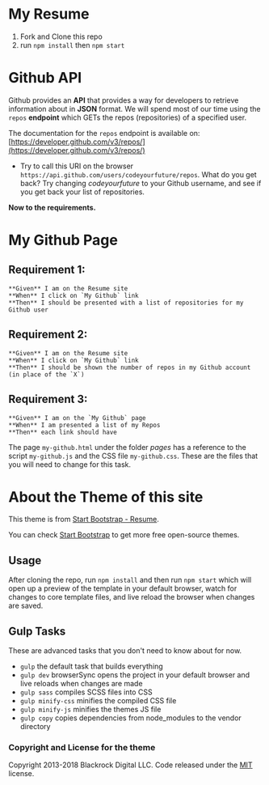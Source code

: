 # My Resume

1. Fork and Clone this repo
2. run `npm install` then `npm start`

# Github API

Github provides an **API** that provides a way for developers to retrieve information about in **JSON** format. We will spend most of our time using the `repos` **endpoint** which GETs the repos (repositories) of a specified user.

The documentation for the `repos` endpoint is available on: [https://developer.github.com/v3/repos/](https://developer.github.com/v3/repos/)

- Try to call this URI on the browser `https://api.github.com/users/codeyourfuture/repos`. What do you get back? Try changing *codeyourfuture* to your Github username, and see if you get back your list of repositories.

**Now to the requirements.**

# My Github Page
## Requirement 1:
```
**Given** I am on the Resume site
**When** I click on `My Github` link
**Then** I should be presented with a list of repositories for my Github user
```

## Requirement 2:
```
**Given** I am on the Resume site
**When** I click on `My Github` link
**Then** I should be shown the number of repos in my Github account (in place of the `X`)
```

## Requirement 3:
```
**Given** I am on the `My Github` page
**When** I am presented a list of my Repos
**Then** each link should have 
```

The page `my-github.html` under the folder *pages* has a reference to the script `my-github.js` and the CSS file `my-github.css`. These are the files that you will need to change for this task.

# About the Theme of this site

This theme is from [Start Bootstrap - Resume](https://startbootstrap.com/template-overviews/resume/).

You can check [Start Bootstrap](https://startbootstrap.com/) to get more free open-source themes.


## Usage

After cloning the repo, run `npm install` and then run `npm start` which will open up a preview of the template in your default browser, watch for changes to core template files, and live reload the browser when changes are saved.

## Gulp Tasks
These are advanced tasks that you don't need to know about for now.

- `gulp` the default task that builds everything
- `gulp dev` browserSync opens the project in your default browser and live reloads when changes are made
- `gulp sass` compiles SCSS files into CSS
- `gulp minify-css` minifies the compiled CSS file
- `gulp minify-js` minifies the themes JS file
- `gulp copy` copies dependencies from node_modules to the vendor directory

### Copyright and License for the theme

Copyright 2013-2018 Blackrock Digital LLC. Code released under the [MIT](https://github.com/BlackrockDigital/startbootstrap-resume/blob/gh-pages/LICENSE) license.
